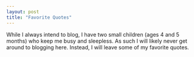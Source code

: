 ```yaml
---
layout: post
title: "Favorite Quotes"
---
```


While I always intend to blog, I have two small children (ages 4 and 5 months) who keep me busy and sleepless. As such I will likely never get around to blogging here. Instead, I will leave some of my favorite quotes.